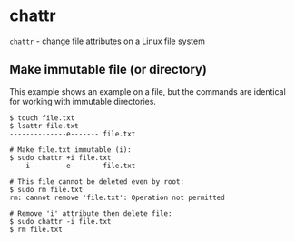 # chattr

`chattr` - change file attributes on a Linux file system

## Make immutable file (or directory)
This example shows an example on a file, but the commands are identical for working with immutable directories.

```
$ touch file.txt
$ lsattr file.txt
--------------e------- file.txt

# Make file.txt immutable (i):
$ sudo chattr +i file.txt
----i---------e------- file.txt

# This file cannot be deleted even by root:
$ sudo rm file.txt
rm: cannot remove 'file.txt': Operation not permitted

# Remove 'i' attribute then delete file:
$ sudo chattr -i file.txt
$ rm file.txt
```

